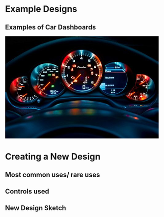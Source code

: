 # Example Designs

## Examples of Car Dashboards 
![pic1](/images2/pic1.jpeg#left)
# Creating a New Design

## Most common uses/ rare uses

## Controls used

## New Design Sketch
